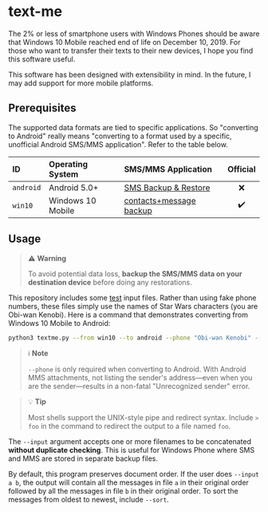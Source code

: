 <!-- markdownlint-disable no-blanks-blockquote -->

# text-me

The 2% or less of smartphone users with Windows Phones should be aware that Windows 10 Mobile reached end of life on December 10, 2019. For those who want to transfer their texts to their new devices, I hope you find this software useful.

This software has been designed with extensibility in mind. In the future, I may add support for more mobile platforms.

## Prerequisites

The supported data formats are tied to specific applications. So "converting to Android" really means "converting to a format used by a specific, unofficial Android SMS/MMS application". Refer to the table below.

[A]: https://play.google.com/store/apps/details?id=com.riteshsahu.SMSBackupRestore
[B]: https://www.microsoft.com/en-us/p/contacts-message-backup/9nblgggz57gm

| ID        | Operating System  | SMS/MMS Application          |      Official      |
| :-------- | :---------------- | :--------------------------- | :----------------: |
| `android` | Android 5.0+      | [SMS Backup & Restore][A]    |        :x:         |
| `win10`   | Windows 10 Mobile | [contacts+message backup][B] | :heavy_check_mark: |

## Usage

> :warning: **Warning**
>
> To avoid potential data loss, **backup the SMS/MMS data on your destination device** before doing any restorations.

This repository includes some [test](test/) input files. Rather than using fake phone numbers, these files simply use the names of Star Wars characters (you are Obi-wan Kenobi). Here is a command that demonstrates converting from Windows 10 Mobile to Android:

```sh
python3 textme.py --from win10 --to android --phone "Obi-wan Kenobi" --input test/win10.msg
```

> :information_source: **Note**
>
> `--phone` is only required when converting to Android. With Android MMS attachments, not listing the sender's address—even when you are the sender—results in a non-fatal "Unrecognized sender" error.

> :bulb: **Tip**
>
> Most shells support the UNIX-style pipe and redirect syntax. Include `> foo` in the command to redirect the output to a file named `foo`.

The `--input` argument accepts one or more filenames to be concatenated **without duplicate checking**. This is useful for Windows Phone where SMS and MMS are stored in separate backup files.

By default, this program preserves document order. If the user does `--input a b`, the output will contain all the messages in file `a` in their original order followed by all the messages in file `b` in their original order. To sort the messages from oldest to newest, include `--sort`.
